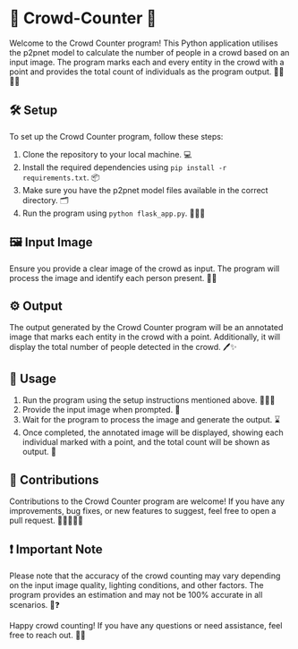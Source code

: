 # 📝 Crowd-Counter 🚀

Welcome to the Crowd Counter program! This Python application utilises the p2pnet model to calculate the number of people in a crowd based on an input image. The program marks each and every entity in the crowd with a point and provides the total count of individuals as the program output. 🙆‍♂️🙆‍♀️

## 🛠️ Setup

To set up the Crowd Counter program, follow these steps:

1. Clone the repository to your local machine. 💻
2. Install the required dependencies using `pip install -r requirements.txt`. 📦
3. Make sure you have the p2pnet model files available in the correct directory. 🗂️
4. Run the program using `python flask_app.py`. 🏃‍♂️💨

## 🖼️ Input Image

Ensure you provide a clear image of the crowd as input. The program will process the image and identify each person present. 📸👥

## ⚙️ Output

The output generated by the Crowd Counter program will be an annotated image that marks each entity in the crowd with a point. Additionally, it will display the total number of people detected in the crowd. 🖊️✨

## 🚀 Usage

1. Run the program using the setup instructions mentioned above. 🏃‍♂️💨
2. Provide the input image when prompted. 📸
3. Wait for the program to process the image and generate the output. ⌛️
4. Once completed, the annotated image will be displayed, showing each individual marked with a point, and the total count will be shown as output. 🎉

## 🙌 Contributions

Contributions to the Crowd Counter program are welcome! If you have any improvements, bug fixes, or new features to suggest, feel free to open a pull request. 🤝👩‍💻👨‍💻

## ❗ Important Note

Please note that the accuracy of the crowd counting may vary depending on the input image quality, lighting conditions, and other factors. The program provides an estimation and may not be 100% accurate in all scenarios. 👀❓

Happy crowd counting! If you have any questions or need assistance, feel free to reach out. 🤗🎉
